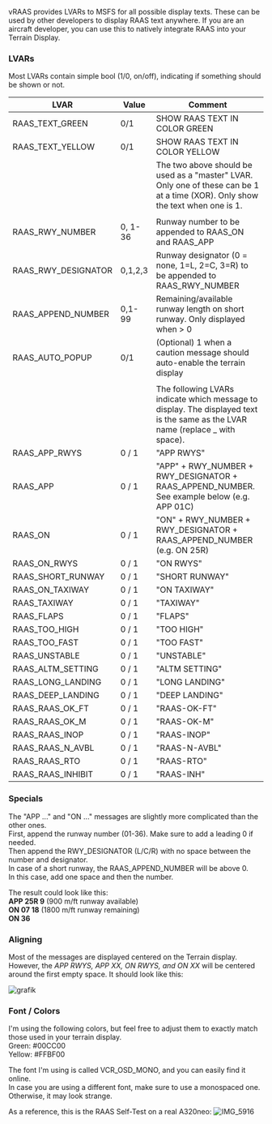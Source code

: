 vRAAS provides LVARs to MSFS for all possible display texts. These can be used by other developers to display RAAS text anywhere.
If you are an aircraft developer, you can use this to natively integrate RAAS into your Terrain Display.

### LVARs

Most LVARs contain simple bool (1/0, on/off), indicating if something should be shown or not.

| LVAR                 | Value    | Comment                                                                                                             |
|----------------------|----------|----------------------------------------------------------------------------------------------------------------------|
| RAAS_TEXT_GREEN      | 0/1      | SHOW RAAS TEXT IN COLOR GREEN                                                                                       |
| RAAS_TEXT_YELLOW     | 0/1      | SHOW RAAS TEXT IN COLOR YELLOW                                                                                      |
|                      |          | The two above should be used as a "master" LVAR. Only one of these can be 1 at a time (XOR). Only show the text when one is 1. |
|                      |          |                                                                                                                     |
| RAAS_RWY_NUMBER      | 0, 1-36  | Runway number to be appended to RAAS_ON and RAAS_APP                                                                |
| RAAS_RWY_DESIGNATOR  | 0,1,2,3  | Runway designator (0 = none, 1=L, 2=C, 3=R) to be appended to RAAS_RWY_NUMBER                                       |
| RAAS_APPEND_NUMBER   | 0,1-99   | Remaining/available runway length on short runway. Only displayed when > 0                                          |
| RAAS_AUTO_POPUP      | 0/1      | (Optional) 1 when a caution message should auto-enable the terrain display                                          |
|                      |          |                                                                                                                     |
|                      |          | The following LVARs indicate which message to display. The displayed text is the same as the LVAR name (replace _ with space). |
| RAAS_APP_RWYS        | 0 / 1    | "APP RWYS"                                                                                                         |
| RAAS_APP             | 0 / 1    | "APP" + RWY_NUMBER + RWY_DESIGNATOR + RAAS_APPEND_NUMBER. See example below (e.g. APP 01C)                         |
| RAAS_ON              | 0 / 1    | "ON" + RWY_NUMBER + RWY_DESIGNATOR + RAAS_APPEND_NUMBER (e.g. ON 25R)                                              |
| RAAS_ON_RWYS         | 0 / 1    | "ON RWYS"                                                                                                          |
| RAAS_SHORT_RUNWAY    | 0 / 1    | "SHORT RUNWAY"                                                                                                     |
| RAAS_ON_TAXIWAY      | 0 / 1    | "ON TAXIWAY"                                                                                                       |
| RAAS_TAXIWAY         | 0 / 1    | "TAXIWAY"                                                                                                          |
| RAAS_FLAPS           | 0 / 1    | "FLAPS"                                                                                                             |
| RAAS_TOO_HIGH        | 0 / 1    | "TOO HIGH"                                                                                                          |
| RAAS_TOO_FAST        | 0 / 1    | "TOO FAST"                                                                                                          |
| RAAS_UNSTABLE        | 0 / 1    | "UNSTABLE"                                                                                                          |
| RAAS_ALTM_SETTING    | 0 / 1    | "ALTM SETTING"                                                                                                      |
| RAAS_LONG_LANDING    | 0 / 1    | "LONG LANDING"                                                                                                      |
| RAAS_DEEP_LANDING    | 0 / 1    | "DEEP LANDING"                                                                                                      |
| RAAS_RAAS_OK_FT      | 0 / 1    | "RAAS-OK-FT"                                                                                                        |
| RAAS_RAAS_OK_M       | 0 / 1    | "RAAS-OK-M"                                                                                                         |
| RAAS_RAAS_INOP       | 0 / 1    | "RAAS-INOP"                                                                                                         |
| RAAS_RAAS_N_AVBL     | 0 / 1    | "RAAS-N-AVBL"                                                                                                       |
| RAAS_RAAS_RTO        | 0 / 1    | "RAAS-RTO"                                                                                                          |
| RAAS_RAAS_INHIBIT    | 0 / 1    | "RAAS-INH"                                                                                                          |

### Specials

The "APP ..." and "ON ..." messages are slightly more complicated than the other ones.<br />
First, append the runway number (01-36). Make sure to add a leading 0 if needed.<br />
Then append the RWY_DESIGNATOR (L/C/R) with no space between the number and designator.<br />
In case of a short runway, the RAAS_APPEND_NUMBER will be above 0.<br />
In this case, add one space and then the number.<br />

The result could look like this:<br />
**APP 25R 9** (900 m/ft runway available)<br />
**ON 07 18** (1800 m/ft runway remaining)<br />
**ON 36** <br />

### Aligning

Most of the messages are displayed centered on the Terrain display.<br />
However, the _APP RWYS, APP XX, ON RWYS, and ON XX_ will be centered around the first empty space.
It should look like this:

![grafik](https://github.com/user-attachments/assets/baf3b861-ed15-48a7-8627-17574df9f2f6)

### Font / Colors
I'm using the following colors, but feel free to adjust them to exactly match those used in your terrain display.<br />
Green: #00CC00<br />
Yellow: #FFBF00<br />

The font I'm using is called VCR_OSD_MONO, and you can easily find it online.<br />
In case you are using a different font, make sure to use a monospaced one. Otherwise, it may look strange.

As a reference, this is the RAAS Self-Test on a real A320neo:
![IMG_5916](https://github.com/user-attachments/assets/9cd6a68c-d545-4f3f-8983-eddde62d743e)

